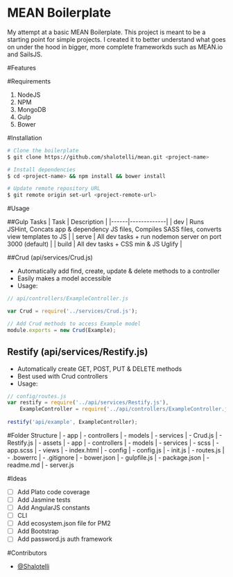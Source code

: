 MEAN Boilerplate
================

My attempt at a basic MEAN Boilerplate. This project is meant to be a starting point for simple projects. I created it to better understand what goes on under the hood in bigger, more complete frameworkds such as MEAN.io and SailsJS.

#Features

#Requirements
1. NodeJS
2. NPM
3. MongoDB
4. Gulp
5. Bower

#Installation
```bash
# Clone the boilerplate
$ git clone https://github.com/shalotelli/mean.git <project-name>

# Install dependencies
$ cd <project-name> && npm install && bower install

# Update remote repository URL
$ git remote origin set-url <project-remote-url>
```

#Usage

##Gulp Tasks
| Task | Description |
|------|-------------|
| dev | Runs JSHint, Concats app & dependency JS files, Compiles SASS files, converts view templates to JS |
| serve | All dev tasks + run nodemon server on port 3000 (default) |
| build | All dev tasks + CSS min & JS Uglify |

##Crud (api/services/Crud.js)
- Automatically add find, create, update & delete methods to a controller
- Easily makes a model accessible
- Usage: 
```javascript
// api/controllers/ExampleController.js

var Crud = require('../services/Crud.js');

// Add Crud methods to access Example model
module.exports = new Crud(Example);
```

## Restify (api/services/Restify.js)
- Automatically create GET, POST, PUT & DELETE methods
- Best used with Crud controllers
- Usage:
```javascript
// config/routes.js
var restify = require('../api/services/Restify.js'),
    ExampleController = require('../api/controllers/ExampleController.js');
    
restify('api/example', ExampleController);
```

#Folder Structure
| - app
  | - controllers
  | - models
  | - services
    | - Crud.js
    | - Restify.js
| - assets
  | - app
    | - controllers
    | - models
    | - services
  | - scss
    | - app.scss
  | - views
  | - index.html
| - config
  | - config.js
  | - init.js
  | - routes.js
| - .bowerrc
| - .gitignore
| - bower.json
| - gulpfile.js
| - package.json
| - readme.md
| - server.js

#Ideas
- [ ] Add Plato code coverage
- [ ] Add Jasmine tests
- [ ] Add AngularJS constants
- [ ] CLI
- [ ] Add ecosystem.json file for PM2
- [ ] Add Bootstrap
- [ ] Add password.js auth framework

#Contributors
- [@Shalotelli](https://twitter.com/shalotelli)
